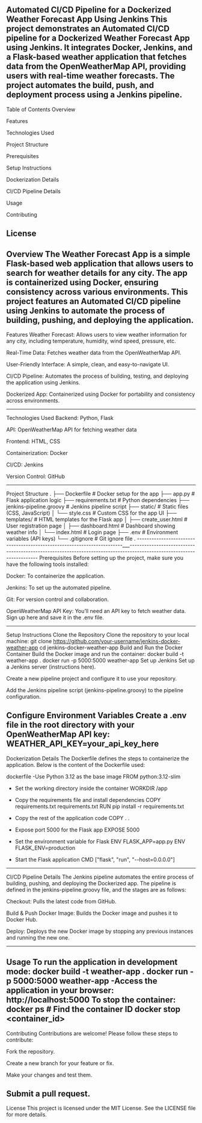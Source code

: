 Automated CI/CD Pipeline for a Dockerized Weather Forecast App Using Jenkins
This project demonstrates an Automated CI/CD pipeline for a Dockerized Weather Forecast App using Jenkins. It integrates Docker, Jenkins, and a Flask-based weather application that fetches data from the OpenWeatherMap API, providing users with real-time weather forecasts. The project automates the build, push, and deployment process using a Jenkins pipeline.
-----------------------------------------------------------------------------------------------------------------------------------------------------------------------------------------------------
Table of Contents
Overview

Features

Technologies Used

Project Structure

Prerequisites

Setup Instructions

Dockerization Details

CI/CD Pipeline Details

Usage

Contributing

License
----------------------------------------------------------------------------------------------------------------------------------------------------------------------------------------------
Overview
The Weather Forecast App is a simple Flask-based web application that allows users to search for weather details for any city. The app is containerized using Docker, ensuring consistency across various environments. This project features an Automated CI/CD pipeline using Jenkins to automate the process of building, pushing, and deploying the application.
----------------------------------------------------------------------------------------------------------------------------------------------------------------------------------------------
Features
Weather Forecast: Allows users to view weather information for any city, including temperature, humidity, wind speed, pressure, etc.

Real-Time Data: Fetches weather data from the OpenWeatherMap API.

User-Friendly Interface: A simple, clean, and easy-to-navigate UI.

CI/CD Pipeline: Automates the process of building, testing, and deploying the application using Jenkins.

Dockerized App: Containerized using Docker for portability and consistency across environments.

------------------------------------------------------------------------------------------------------------------------------------------------------------------------------------------------
Technologies Used
Backend: Python, Flask

API: OpenWeatherMap API for fetching weather data

Frontend: HTML, CSS

Containerization: Docker

CI/CD: Jenkins

Version Control: GitHub

------------------------------------------------------------------------------------------------------------------------------------------------------------------------------------------------
Project Structure
.
├── Dockerfile                 # Docker setup for the app
├── app.py                     # Flask application logic
├── requirements.txt           # Python dependencies
├── jenkins-pipeline.groovy    # Jenkins pipeline script
├── static/                    # Static files (CSS, JavaScript)
│   └── style.css              # Custom CSS for the app UI
├── templates/                 # HTML templates for the Flask app
│   ├── create_user.html       # User registration page
│   ├── dashboard.html         # Dashboard showing weather info
│   └── index.html             # Login page
├── .env                       # Environment variables (API keys)
└── .gitignore                 # Git ignore file
.
------------------------------------------------------------------------___----------------------------------------------------------------------------------------------------------------------
Prerequisites
Before setting up the project, make sure you have the following tools installed:

Docker: To containerize the application.

Jenkins: To set up the automated pipeline.

Git: For version control and collaboration.

OpenWeatherMap API Key: You’ll need an API key to fetch weather data. Sign up here and save it in the .env file.

--------------------------------------------------------------------------------------------------------------------------------------------------------------------------------------------------
Setup Instructions
Clone the Repository
Clone the repository to your local machine:
git clone https://github.com/your-username/jenkins-docker-weather-app
cd jenkins-docker-weather-app
Build and Run the Docker Container
Build the Docker image and run the container:
docker build -t weather-app .
docker run -p 5000:5000 weather-app
Set up Jenkins
Set up a Jenkins server (instructions here).

Create a new pipeline project and configure it to use your repository.

Add the Jenkins pipeline script (jenkins-pipeline.groovy) to the pipeline configuration.

Configure Environment Variables
Create a .env file in the root directory with your OpenWeatherMap API key:
WEATHER_API_KEY=your_api_key_here
------------------------------------------------------------------------------------------------------------------------------------------------------------------------------------------------
Dockerization Details
The Dockerfile defines the steps to containerize the application. Below is the content of the Dockerfile used:

dockerfile
-Use Python 3.12 as the base image
FROM python:3.12-slim

- Set the working directory inside the container
WORKDIR /app

- Copy the requirements file and install dependencies
COPY requirements.txt requirements.txt
RUN pip install -r requirements.txt

- Copy the rest of the application code
COPY . .

- Expose port 5000 for the Flask app
EXPOSE 5000

- Set the environment variable for Flask
ENV FLASK_APP=app.py
ENV FLASK_ENV=production

- Start the Flask application
CMD ["flask", "run", "--host=0.0.0.0"]

----------------------------------------------------------------------------------------------------------------------------------------------------------------------------------------------
CI/CD Pipeline Details
The Jenkins pipeline automates the entire process of building, pushing, and deploying the Dockerized app. The pipeline is defined in the jenkins-pipeline.groovy file, and the stages are as follows:

Checkout: Pulls the latest code from GitHub.

Build & Push Docker Image: Builds the Docker image and pushes it to Docker Hub.

Deploy: Deploys the new Docker image by stopping any previous instances and running the new one.

-----------------------------------------------------------------------------------------------------------------------------------------------------------------------------------------------
Usage
To run the application in development mode:
docker build -t weather-app .
docker run -p 5000:5000 weather-app
-Access the application in your browser: http://localhost:5000
To stop the container:
docker ps  # Find the container ID
docker stop <container_id>
------------------------------------------------------------------------------------------------------------------------------------------------------------------------------------------------
Contributing
Contributions are welcome! Please follow these steps to contribute:

Fork the repository.

Create a new branch for your feature or fix.

Make your changes and test them.

Submit a pull request.
-------------------------------------------------------------------------------------------------------------------------------------------------------------------------------------------------
License
This project is licensed under the MIT License. See the LICENSE file for more details.


